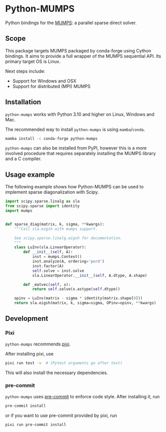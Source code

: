 # Python-MUMPS

Python bindings for the [MUMPS](http://mumps-solver.org/): a parallel sparse direct solver.

## Scope

This package targets MUMPS packaged by conda-forge using Cython bindings. It
aims to provide a full wrapper of the MUMPS sequential API. Its primary target
OS is Linux.

Next steps include:

- Support for Windows and OSX
- Support for distributed (MPI) MUMPS

## Installation

`python-mumps` works with Python 3.10 and higher on Linux, Windows and Mac.

The recommended way to install `python-mumps` is using `mamba`/`conda`.

```bash
mamba install -c conda-forge python-mumps
```

`python-mumps` can also be installed from PyPI, however this is a more involved procedure
that requires separately installing the MUMPS library and a C compiler.

## Usage example

The following example shows how Python-MUMPS can be used to implement sparse diagonalization
with Scipy.

```python
import scipy.sparse.linalg as sla
from scipy.sparse import identity
import mumps


def sparse_diag(matrix, k, sigma, **kwargs):
    """Call sla.eigsh with mumps support.

    See scipy.sparse.linalg.eigsh for documentation.
    """
    class LuInv(sla.LinearOperator):
        def __init__(self, A):
            inst = mumps.Context()
            inst.analyze(A, ordering='pord')
            inst.factor(A)
            self.solve = inst.solve
            sla.LinearOperator.__init__(self, A.dtype, A.shape)

        def _matvec(self, x):
            return self.solve(x.astype(self.dtype))

    opinv = LuInv(matrix - sigma * identity(matrix.shape[0]))
    return sla.eigsh(matrix, k, sigma=sigma, OPinv=opinv, **kwargs)
```

## Development

### Pixi

`python-mumps` recommends [pixi](https://pixi.sh/).

After installing pixi, use

```bash
pixi run test -v  # (Pytest arguments go after test)
```

This will also install the necessary dependencies.

### pre-commit

`python-mumps` uses [pre-commit](https://pre-commit.com/) to enforce code style. After installing it, run

```bash
pre-commit install
```

or if you want to use pre-commit provided by pixi, run

```bash
pixi run pre-commit install
```
